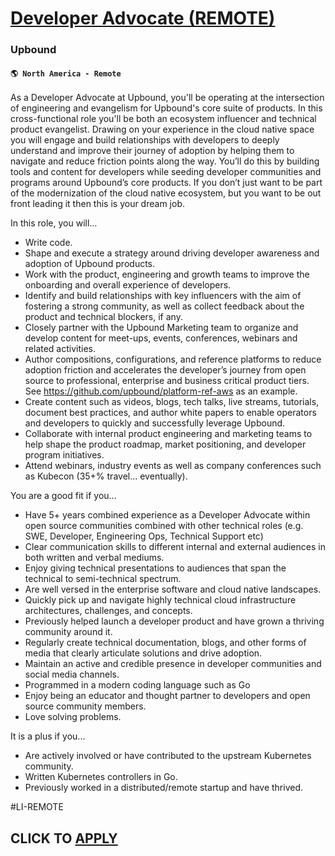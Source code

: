 # [Developer Advocate (REMOTE)](https://www.remotewlb.com/apply/developer-advocate-remote)  
### Upbound  
#### `🌎 North America - Remote`  

As a Developer Advocate at Upbound, you'll be operating at the intersection of engineering and evangelism for Upbound's core suite of products. In this cross-functional role you'll be both an ecosystem influencer and technical product evangelist. Drawing on your experience in the cloud native space you will engage and build relationships with developers to deeply understand and improve their journey of adoption by helping them to navigate and reduce friction points along the way. You’ll do this by building tools and content for developers while seeding developer communities and programs around Upbound’s core products. If you don’t just want to be part of the modernization of the cloud native ecosystem, but you want to be out front leading it then this is your dream job.

In this role, you will…

  * Write code.
  * Shape and execute a strategy around driving developer awareness and adoption of Upbound products.
  * Work with the product, engineering and growth teams to improve the onboarding and overall experience of developers.
  * Identify and build relationships with key influencers with the aim of fostering a strong community, as well as collect feedback about the product and technical blockers, if any.
  * Closely partner with the Upbound Marketing team to organize and develop content for meet-ups, events, conferences, webinars and related activities.
  * Author compositions, configurations, and reference platforms to reduce adoption friction and accelerates the developer’s journey from open source to professional, enterprise and business critical product tiers. See https://github.com/upbound/platform-ref-aws as an example.
  * Create content such as videos, blogs, tech talks, live streams, tutorials, document best practices, and author white papers to enable operators and developers to quickly and successfully leverage Upbound.
  * Collaborate with internal product engineering and marketing teams to help shape the product roadmap, market positioning, and developer program initiatives.
  * Attend webinars, industry events as well as company conferences such as Kubecon (35+% travel… eventually).

You are a good fit if you...

  * Have 5+ years combined experience as a Developer Advocate within open source communities combined with other technical roles (e.g. SWE, Developer, Engineering Ops, Technical Support etc)
  * Clear communication skills to different internal and external audiences in both written and verbal mediums.
  * Enjoy giving technical presentations to audiences that span the technical to semi-technical spectrum.
  * Are well versed in the enterprise software and cloud native landscapes.
  * Quickly pick up and navigate highly technical cloud infrastructure architectures, challenges, and concepts.
  * Previously helped launch a developer product and have grown a thriving community around it.
  * Regularly create technical documentation, blogs, and other forms of media that clearly articulate solutions and drive adoption.
  * Maintain an active and credible presence in developer communities and social media channels.
  * Programmed in a modern coding language such as Go
  * Enjoy being an educator and thought partner to developers and open source community members.
  * Love solving problems.

It is a plus if you...

  * Are actively involved or have contributed to the upstream Kubernetes community.
  * Written Kubernetes controllers in Go.
  * Previously worked in a distributed/remote startup and have thrived.

#LI-REMOTE

  
## CLICK TO [APPLY](https://www.remotewlb.com/apply/developer-advocate-remote)

